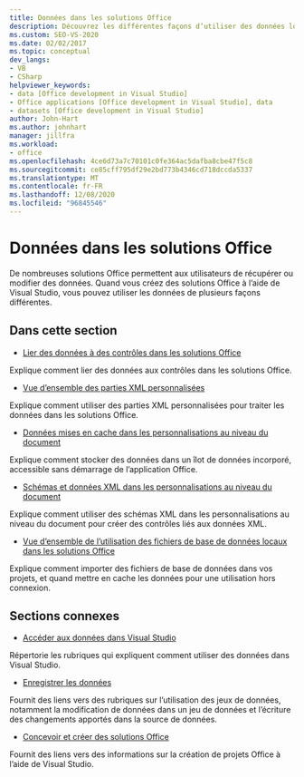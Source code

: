 ```yaml
---
title: Données dans les solutions Office
description: Découvrez les différentes façons d’utiliser des données lorsque vous créez des solutions Microsoft Office à l’aide de Visual Studio.
ms.custom: SEO-VS-2020
ms.date: 02/02/2017
ms.topic: conceptual
dev_langs:
- VB
- CSharp
helpviewer_keywords:
- data [Office development in Visual Studio]
- Office applications [Office development in Visual Studio], data
- datasets [Office development in Visual Studio]
author: John-Hart
ms.author: johnhart
manager: jillfra
ms.workload:
- office
ms.openlocfilehash: 4ce6d73a7c70101c0fe364ac5dafba8cbe47f5c8
ms.sourcegitcommit: ce85cff795df29e2bd773b4346cd718dccda5337
ms.translationtype: MT
ms.contentlocale: fr-FR
ms.lasthandoff: 12/08/2020
ms.locfileid: "96845546"
---
```

# <a name="data-in-office-solutions"></a>Données dans les solutions Office
  De nombreuses solutions Office permettent aux utilisateurs de récupérer ou modifier des données. Quand vous créez des solutions Office à l’aide de Visual Studio, vous pouvez utiliser les données de plusieurs façons différentes.

## <a name="in-this-section"></a>Dans cette section
- [Lier des données à des contrôles dans les solutions Office](../vsto/binding-data-to-controls-in-office-solutions.md)

 Explique comment lier des données aux contrôles dans les solutions Office.

- [Vue d’ensemble des parties XML personnalisées](../vsto/custom-xml-parts-overview.md)

 Explique comment utiliser des parties XML personnalisées pour traiter les données dans les solutions Office.

- [Données mises en cache dans les personnalisations au niveau du document](../vsto/cached-data-in-document-level-customizations.md)

 Explique comment stocker des données dans un îlot de données incorporé, accessible sans démarrage de l’application Office.

- [Schémas et données XML dans les personnalisations au niveau du document](../vsto/xml-schemas-and-data-in-document-level-customizations.md)

 Explique comment utiliser des schémas XML dans les personnalisations au niveau du document pour créer des contrôles liés aux données XML.

- [Vue d’ensemble de l’utilisation des fichiers de base de données locaux dans les solutions Office](../vsto/using-local-database-files-in-office-solutions-overview.md)

 Explique comment importer des fichiers de base de données dans vos projets, et quand mettre en cache les données pour une utilisation hors connexion.

## <a name="related-sections"></a>Sections connexes
- [Accéder aux données dans Visual Studio](../data-tools/accessing-data-in-visual-studio.md)

 Répertorie les rubriques qui expliquent comment utiliser des données dans Visual Studio.

- [Enregistrer les données](../data-tools/save-data-back-to-the-database.md)

 Fournit des liens vers des rubriques sur l’utilisation des jeux de données, notamment la modification de données dans un jeu de données et l’écriture des changements apportés dans la source de données.

- [Concevoir et créer des solutions Office](../vsto/designing-and-creating-office-solutions.md)

 Fournit des liens vers des informations sur la création de projets Office à l’aide de Visual Studio.
